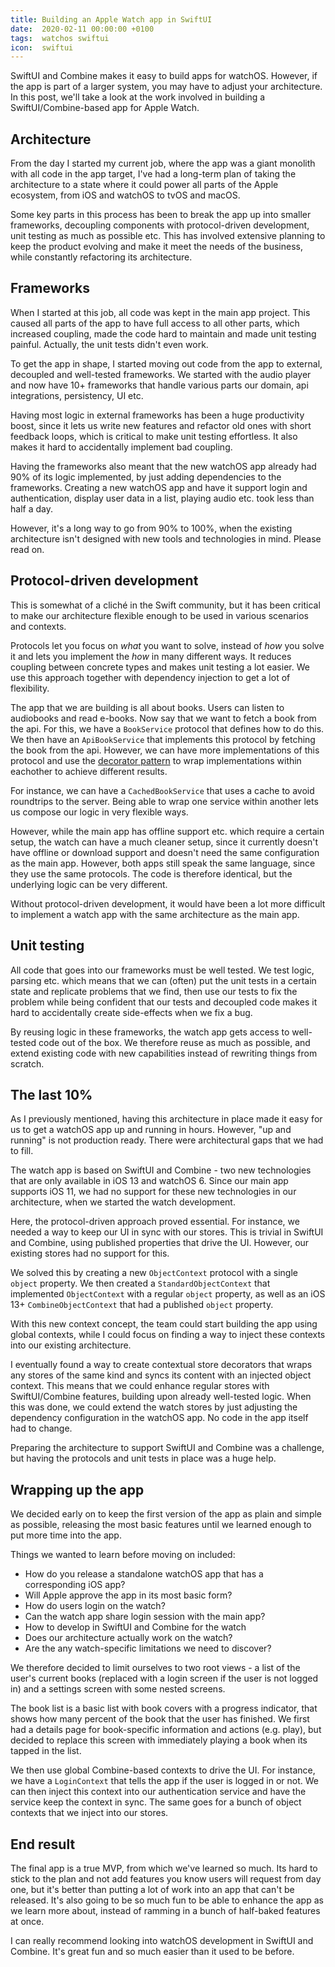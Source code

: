```yaml
---
title: Building an Apple Watch app in SwiftUI
date:  2020-02-11 00:00:00 +0100
tags:  watchos swiftui
icon:  swiftui
---
```


SwiftUI and Combine makes it easy to build apps for watchOS. However, if the app is part of a larger system, you may have to adjust your architecture. In this post, we'll take a look at the work involved in building a SwiftUI/Combine-based app for Apple Watch.


## Architecture

From the day I started my current job, where the app was a giant monolith with all code in the app target, I've had a long-term plan of taking the architecture to a state where it could power all parts of the Apple ecosystem, from iOS and watchOS to tvOS and macOS.

Some key parts in this process has been to break the app up into smaller frameworks, decoupling components with protocol-driven development, unit testing as much as possible etc. This has involved extensive planning to keep the product evolving and make it meet the needs of the business, while constantly refactoring its architecture.


## Frameworks

When I started at this job, all code was kept in the main app project. This caused all parts of the app to have full access to all other parts, which increased coupling, made the code hard to maintain and made unit testing painful. Actually, the unit tests didn't even work.

To get the app in shape, I started moving out code from the app to external, decoupled and well-tested frameworks. We started with the audio player and now have 10+ frameworks that handle various parts our domain, api integrations, persistency, UI etc.

Having most logic in external frameworks has been a huge productivity boost, since it lets us write new features and refactor old ones with short feedback loops, which is critical to make unit testing effortless. It also makes it hard to accidentally implement bad coupling.

Having the frameworks also meant that the new watchOS app already had 90% of its logic implemented, by just adding dependencies to the frameworks. Creating a new watchOS app and have it support login and authentication, display user data in a list, playing audio etc. took less than half a day.

However, it's a long way to go from 90% to 100%, when the existing architecture isn't designed with new tools and technologies in mind. Please read on.


## Protocol-driven development

This is somewhat of a cliché in the Swift community, but it has been critical to make our architecture flexible enough to be used in various scenarios and contexts.

Protocols let you focus on *what* you want to solve, instead of *how* you solve it and lets you implement the *how* in many different ways. It reduces coupling between concrete types and makes unit testing a lot easier. We use this approach together with dependency injection to get a lot of flexibility.

The app that we are building is all about books. Users can listen to audiobooks and read e-books.
Now say that we want to fetch a book from the api. For this, we have a `BookService` protocol that defines how to do this. We then have an `ApiBookService` that implements this protocol by fetching the book from the api. However, we can have more implementations of this protocol and use the [decorator pattern](https://en.wikipedia.org/wiki/Decorator_pattern) to wrap implementations within eachother to achieve different results.

For instance, we can have a `CachedBookService` that uses a cache to avoid roundtrips to the server. Being able to wrap one service within another lets us compose our logic in very flexible ways.

However, while the main app has offline support etc. which require a certain setup, the watch can have a much cleaner setup, since it currently doesn't have offline or download support and doesn't need the same configuration as the main app. However, both apps still speak the same language, since they use the same protocols. The code is therefore identical, but the underlying logic can be very different.

Without protocol-driven development, it would have been a lot more difficult to implement a watch app with the same architecture as the main app.


## Unit testing

All code that goes into our frameworks must be well tested. We test logic, parsing etc. which means that we can (often) put the unit tests in a certain state and replicate problems that we find, then use our tests to fix the problem while being confident that our tests and decoupled code makes it hard to accidentally create side-effects when we fix a bug.

By reusing logic in these frameworks, the watch app gets access to well-tested code out of the box. We therefore reuse as much as possible, and extend existing code with new capabilities instead of rewriting things from scratch.


## The last 10%

As I previously mentioned, having this architecture in place made it easy for us to get a watchOS app up and running in hours. However, "up and running" is not production ready. There were architectural gaps that we had to fill.

The watch app is based on SwiftUI and Combine - two new technologies that are only available in iOS 13 and watchOS 6. Since our main app supports iOS 11, we had no support for these new technologies in our architecture, when we started the watch development.

Here, the protocol-driven approach proved essential. For instance, we needed a way to keep our UI in sync with our stores. This is trivial in SwiftUI and Combine, using published properties that drive the UI. However, our existing stores had no support for this.

We solved this by creating a new `ObjectContext` protocol with a single `object` property. We then created a `StandardObjectContext` that implemented `ObjectContext` with a regular `object` property, as well as an iOS 13+ `CombineObjectContext` that had a published `object` property.

With this new context concept, the team could start building the app using global contexts, while I could focus on finding a way to inject these contexts into our existing architecture.

I eventually found a way to create contextual store decorators that wraps any stores of the same kind and syncs its content with an injected object context. This means that we could enhance regular stores with SwiftUI/Combine features, building upon already well-tested logic. When this was done, we could extend the watch stores by just adjusting the dependency configuration in the watchOS app. No code in the app itself had to change.

Preparing the architecture to support SwiftUI and Combine was a challenge, but having the protocols and unit tests in place was a huge help.


## Wrapping up the app

We decided early on to keep the first version of the app as plain and simple as possible, releasing the most basic features until we learned enough to put more time into the app.

Things we wanted to learn before moving on included:

* How do you release a standalone watchOS app that has a corresponding iOS app?
* Will Apple approve the app in its most basic form?
* How do users login on the watch?
* Can the watch app share login session with the main app?
* How to develop in SwiftUI and Combine for the watch
* Does our architecture actually work on the watch?
* Are the any watch-specific limitations we need to discover?

We therefore decided to limit ourselves to two root views - a list of the user's current books (replaced with a login screen if the user is not logged in) and a settings screen with some nested screens.

The book list is a basic list with book covers with a progress indicator, that shows how many percent of the book that the user has finished. We first had a details page for book-specific information and actions (e.g. play), but decided to replace this screen with immediately playing a book when its tapped in the list.

We then use global Combine-based contexts to drive the UI. For instance, we have a `LoginContext` that tells the app if the user is logged in or not. We can then inject this context into our authentication service and have the service keep the context in sync. The same goes for a bunch of object contexts that we inject into our stores.


## End result

The final app is a true MVP, from which we've learned so much. Its hard to stick to the plan and not add features you know users will request from day one, but it's better than putting a lot of work into an app that can't be released. It's also going to be so much fun to be able to enhance the app as we learn more about, instead of ramming in a bunch of half-baked features at once.

I can really recommend looking into watchOS development in SwiftUI and Combine. It's great fun and so much easier than it used to be before.